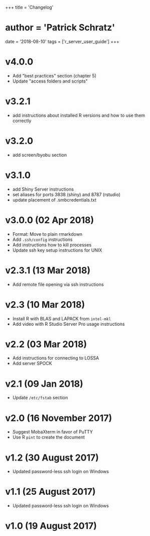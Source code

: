 +++
title = 'Changelog'
# author = 'Patrick Schratz'
date = '2018-08-10'
tags = ['r_server_user_guide']
+++

# v4.0.0
  * Add "best practices" section (chapter 5)
  * Update "access folders and scripts"

# v3.2.1
  * add instructions about installed R versions and how to use them correctly

# v3.2.0
  * add screen/byobu section

# v3.1.0
  * add Shiny Server instructions
  * set aliases for ports 3838 (shiny) and 8787 (rstudio)
  * update placement of .smbcredentials.txt

# v3.0.0 (02 Apr 2018)

  * Format: Move to plain rmarkdown
  * Add `.ssh/config` instructions
  * Add instructions how to kill processes
  * Update ssh key setup instructions for UNIX

# v2.3.1 (13 Mar 2018)
  * Add remote file opening via ssh instructions

# v2.3 (10 Mar 2018)
  * Install R with BLAS and LAPACK from `intel-mkl`
  * Add video with R Studio Server Pro usage instructions

# v2.2 (03 Mar 2018)
  * Add instructions for connecting to LOSSA
  * Add server SPOCK

# v2.1 (09 Jan 2018)
  * Update `/etc/fstab` section

# v2.0 (16 November 2017)
  * Suggest MobaXterm in favor of PuTTY
  * Use R `pint` to create the document

# v1.2 (30 August 2017)
  * Updated password-less ssh login on Windows

# v1.1 (25 August 2017)
  * Updated password-less ssh login on Windows

# v1.0 (19 August 2017)
